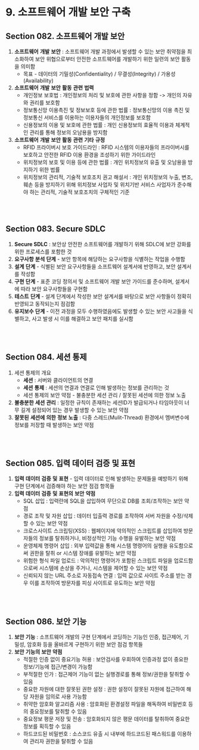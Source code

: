 # 9. 소프트웨어 개발 보안 구축

## **Section 082.** **소프트웨어** **개발** **보안**

1. **소프트웨어** **개발** **보안** : 소프트웨어 개발 과정에서 발생할 수 있는 보안 취약점을 최소화하여 보안 위협으로부터 안전한 소프트웨어를 개발하기 위한 일련의 보안 활동을 의미함
   + 목표 - 데이터의 기밀성(Confidentiality) / 무결성(Integrity) / 가용성(Availability)
2. **소프트웨어** **개발** **보안** **활동** **관련** **법력**
   + 개인정보 보호법 : 개인정보의 처리 및 보호에 관한 사항을 정함 -> 개인의 자유와 권리를 보호함
   + 정보통신망 이용촉진 및 정보보호 등에 관한 법률 : 정보통신망의 이용 촉진 및 정보통신 서비스를 이용하는 이용자들의 개인정보를 보호함
   + 신용정보의 이용 및 보호에 관한 법률 : 개인 신용정보의 효율적 이용과 체계적인 관리를 통해 정보의 오남용을 방지함
3. **소프트웨어** **개발** **보안** **활동** **관련** **기타** **규정**
   + RFID 프라이버시 보호 가이드라인 : RFID 시스템의 이용자들의 프라이버시를 보호하고 안전한 RFID 이용 환경을 조성하기 위한 가이드라인
   + 위치정보의 보호 및 이용 등에 관한 법률 : 개인 위치정보의 유출 및 오남용을 방지하기 위한 법률
   + 위치정보의 관리적, 기술적 보호조치 권고 해설서 : 개인 위치정보의 누출, 변조, 훼손 등을 방지하기 위해 위치정보 사업자 및 위치기반 서비스 사업자가 준수해야 하는 관리적, 기술적 보호조치의 구체적인 기준

<br/><br/>

## **Section 083. Secure SDLC**

1. **Secure SDLC** : 보안상 안전한 소프트웨어를 개발하기 위해 SDLC에 보안 강화를 위한 프로세스를 포함한 것
2. **요구사항** **분석** **단계** - 보안 항목에 해당하는 요구사항을 식별하는 작업을 수행함
3. **설계** **단계** - 식별된 보안 요구사항들을 소프트웨어 설계서에 반영하고, 보안 설계서를 작성함
4. **구현** **단계** - 표준 코딩 정의서 및 소프트웨어 개발 보안 가이드를 준수하며, 설계서에 따라 보안 요구사항들을 구현함
5. **테스트** **단계** - 설계 단계에서 작성한 보안 설계서를 바탕으로 보안 사항들이 정확히 반영되고 동작되는지 점검함
6. **유지보수** **단계** - 이전 과정을 모두 수행하였음에도 발생할 수 있는 보안 사고들을 식별하고, 사고 발생 시 이를 해결하고 보안 패치를 실시함

<br/><br/>

## **Section 084.** **세션** **통제**

1. 세션 통제의 개요
   + **세션** : 서버와 클라이언트의 연결
   + **세션** **통제** : 세션의 연결과 연결로 인해 발생하는 정보를 관리하는 것
   + 세션 통제의 보안 약점 - 불충분한 세션 관리 / 잘못된 세션에 의한 정보 노출
2. **불충분한** **세션** **관리** : 일정한 규칙이 존재하는 세션ID가 발급되거나 타임아웃이 너무 길게 설정되어 있는 경우 발생할 수 있는 보안 약점
3. **잘못된** **세션에** **의한** **정보** **노출** : 다중 스레드(Mulit-Thread) 환경에서 멤버변수에 정보를 저장할 때 발생하는 보안 약점

<br/><br/>

## **Section 085.** **입력** **데이터** **검증** **및** **표현**

1. **입력** **데이터** **검증** **및** **표현** - 입력 데이터로 인해 발생하는 문제들을 예방하기 위해 구현 단계에서 검증해야 하는 보안 점검 항목들
2. **입력** **데이터** **검증** **및** **표현의** **보안** **약점**
   + SQL 삽입 : 입력란에 SQL을 삽입하여 무단으로 DB를 조회/조작하는 보안 약점
   + 경로 조작 및 자원 삽입 : 데이터 입출력 경로를 조작하여 서버 자원을 수정/삭제할 수 있는 보안 약점
   + 크로스사이트 스크립팅(XSS) : 웹페이지에 악의적인 스크립트를 삽입하여 방문자들의 정보를 탈취하거나, 비정상적인 기능 수행을 유발하는 보안 약점
   + 운영체제 명령어 삽입 : 외부 입력값을 통해 시스템 명령어의 실행을 유도함으로써 권한을 탈취 or 시스템 장애를 유발하는 보안 약점
   + 위험한 형식 파일 업로드 : 악의적인 명령어가 포함된 스크립트 파일을 업로드함으로써 시스템에 손상을 주거나, 시스템을 제어할 수 있는 보안 약점
   + 신뢰되지 않는 URL 주소로 자동접속 연결 : 입력 값으로 사이트 주소를 받는 경우 이를 조작하여 방문자를 피싱 사이트로 유도하는 보안 약점

<br/><br/>

## **Section 086.** **보안** **기능**

1. **보안** **기능** : 소프트웨어 개발의 구현 단계에서 코딩하는 기능인 인증, 접근제어, 기밀성, 암호화 등을 올바르게 구현하기 위한 보안 점검 항목들
2. **보안** **기능의** **보안** **약점**
   + 적절한 인증 없이 중요기능 허용 : 보안검사를 우회하여 인증과정 없이 중요한 정보/기능에 접근/변경이 가능함
   + 부적절한 인가 : 접근제어 기능이 없는 실행경로를 통해 정보/권한을 탈취할 수 있음
   + 중요한 자원에 대한 잘못된 권한 설정 : 권한 설정이 잘못된 자원에 접근하여 해당 자원을 임의로 사용 가능함
   + 취약한 암호화 알고리즘 사용 : 암호화된 환경설정 파일을 해독하여 비밀번호 등의 중요정보를 탈취할 수 있음
   + 중요정보 평문 저장 및 전송 :  암호화되지 않은 평문 데이터를 탈취하여 중요한 정보를 획득할 수 있음
   + 하드코드된 비밀번호 : 소스코드 유출 시 내부에 하드코드된 패스워드를 이용하여 관리자 권한을 탈취할 수 있음

<br/><br/>